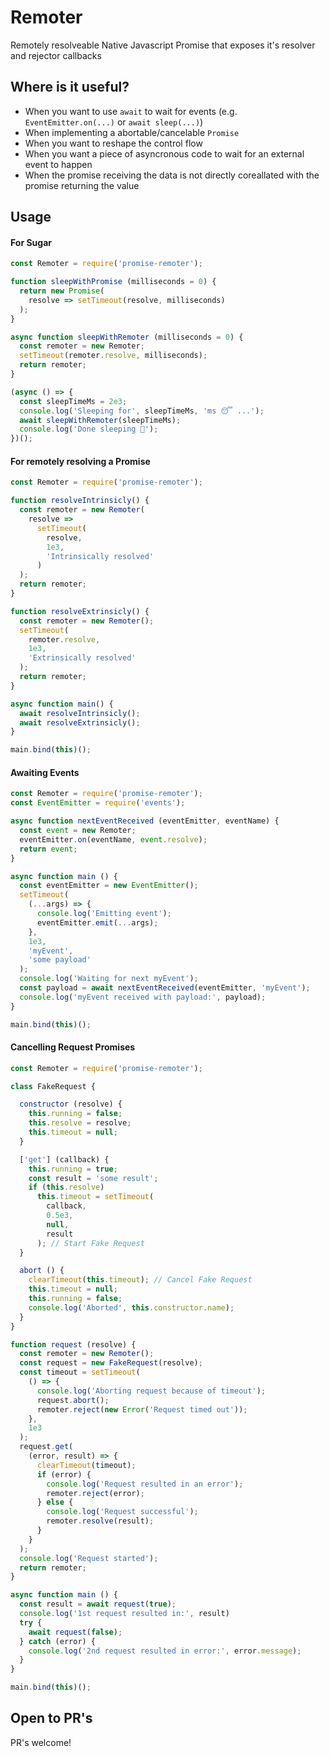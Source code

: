 # Remoter
Remotely resolveable Native Javascript Promise that exposes it's resolver and rejector callbacks

## Where is it useful?
* When you want to use ``await`` to wait for events (e.g. ``EventEmitter.on(...)`` or ``await sleep(...)``)
* When implementing a abortable/cancelable ``Promise`` 
* When you want to reshape the control flow 
* When you want a piece of asyncronous code to wait for an external event to happen 
* When the promise receiving the data is not directly coreallated with the promise returning the value 

## Usage

#### For Sugar
```javascript
const Remoter = require('promise-remoter');

function sleepWithPromise (milliseconds = 0) {
  return new Promise(
    resolve => setTimeout(resolve, milliseconds)
  );
}

async function sleepWithRemoter (milliseconds = 0) {
  const remoter = new Remoter;
  setTimeout(remoter.resolve, milliseconds);
  return remoter;
}

(async () => {
  const sleepTimeMs = 2e3; 
  console.log('Sleeping for', sleepTimeMs, 'ms 😴 ...'); 
  await sleepWithRemoter(sleepTimeMs); 
  console.log('Done sleeping 🥱'); 
})(); 
```

#### For remotely resolving a Promise  
```javascript
const Remoter = require('promise-remoter');

function resolveIntrinsicly() {
  const remoter = new Remoter(
    resolve => 
      setTimeout(
        resolve, 
        1e3, 
        'Intrinsically resolved'
      )
  );  
  return remoter;
}

function resolveExtrinsicly() {
  const remoter = new Remoter();  
  setTimeout(
    remoter.resolve, 
    1e3, 
    'Extrinsically resolved'
  ); 
  return remoter;
}

async function main() {
  await resolveIntrinsicly(); 
  await resolveExtrinsicly(); 
}

main.bind(this)(); 
```

#### Awaiting Events
```javascript
const Remoter = require('promise-remoter');
const EventEmitter = require('events');

async function nextEventReceived (eventEmitter, eventName) { 
  const event = new Remoter; 
  eventEmitter.on(eventName, event.resolve); 
  return event;  
}

async function main () {
  const eventEmitter = new EventEmitter(); 
  setTimeout(
    (...args) => {
      console.log('Emitting event'); 
      eventEmitter.emit(...args); 
    }, 
    1e3, 
    'myEvent', 
    'some payload'
  ); 
  console.log('Waiting for next myEvent'); 
  const payload = await nextEventReceived(eventEmitter, 'myEvent'); 
  console.log('myEvent received with payload:', payload); 
}

main.bind(this)(); 
```

#### Cancelling Request Promises
```javascript
const Remoter = require('promise-remoter');

class FakeRequest {

  constructor (resolve) {
    this.running = false; 
    this.resolve = resolve; 
    this.timeout = null; 
  }

  ['get'] (callback) {
    this.running = true; 
    const result = 'some result'; 
    if (this.resolve)
      this.timeout = setTimeout(
        callback, 
        0.5e3, 
        null, 
        result
      ); // Start Fake Request 
  }

  abort () {
    clearTimeout(this.timeout); // Cancel Fake Request
    this.timeout = null; 
    this.running = false; 
    console.log('Aborted', this.constructor.name);  
  }
}

function request (resolve) {
  const remoter = new Remoter(); 
  const request = new FakeRequest(resolve); 
  const timeout = setTimeout( 
    () => {
      console.log('Aborting request because of timeout'); 
      request.abort(); 
      remoter.reject(new Error('Request timed out')); 
    }, 
    1e3
  ); 
  request.get(
    (error, result) => {
      clearTimeout(timeout); 
      if (error) {
        console.log('Request resulted in an error'); 
        remoter.reject(error); 
      } else { 
        console.log('Request successful'); 
        remoter.resolve(result); 
      }
    }
  ); 
  console.log('Request started'); 
  return remoter; 
}

async function main () {
  const result = await request(true); 
  console.log('1st request resulted in:', result)
  try { 
    await request(false); 
  } catch (error) {
    console.log('2nd request resulted in error:', error.message); 
  }
}

main.bind(this)(); 
```

## Open to PR's

PR's welcome! 